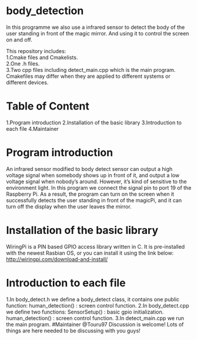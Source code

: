 # body_detection
In this programme we also use a infrared sensor to detect the body of the user standing in front of the magic mirror. And using it to control the screen on and off.

This repository includes:<br>
1.Cmake files and Cmakelists.<br>
2.One .h files.<br>
3.Two cpp files including detect_main.cpp which is the main program.<br>
Cmakefiles may differ when they are applied to different systems or different devices.<br>

# Table of Content
  1.Program introduction
  2.Installation of the basic library
  3.Introduction to each file
  4.Maintainer

# Program introduction
An infrared sensor modified to body detect sensor can output a high voltage signal when somebody shows up in front of it, and output a low voltage signal when nobody’s around. However, it’s kind of sensitive to the environment light. 
In this program we connect the signal pin to port 19 of the Raspberry Pi.
As a result, the program can turn on the screen when it successfully detects the user standing in front of the magicPi, and it can turn off the display when the user leaves the mirror.
# Installation of the basic library
WiringPi is a PIN based GPIO access library written in C. It is pre-installed with the newest Rasbian OS, or you can install it using the link below:
http://wiringpi.com/download-and-install/

# Introduction to each file 
1.In body_detect.h we define a body_detect class, it contains one public function:
human_detection() : screen control function.
2.In body_detect.cpp we define two functions:
SensorSetup() : basic gpio initialization.
human_detection() : screen control function.
3.In detect_main.cpp we run the main program.
#Maintainer
@Touru97
Discussion is welcome! Lots of things are here needed to be discussing with you guys!


